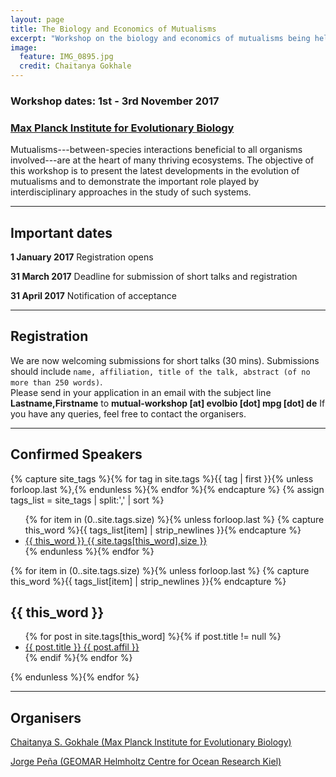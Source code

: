 ```yaml
---
layout: page
title: The Biology and Economics of Mutualisms
excerpt: "Workshop on the biology and economics of mutualisms being held at the Max Planck Institute for Evolutionary Biology"
image:
  feature: IMG_0895.jpg
  credit: Chaitanya Gokhale
---
```


### Workshop dates: 1st - 3rd November 2017

### [Max Planck Institute for Evolutionary Biology](http://www.evolbio.mpg.de)

Mutualisms---between-species interactions beneficial to all organisms involved---are at the heart of many thriving ecosystems.
The objective of this workshop is to present the latest developments in the evolution of mutualisms and to demonstrate the important role played by interdisciplinary approaches in the study of such systems.

---

## Important dates

**1 January 2017** Registration opens

**31 March 2017** Deadline for submission of short talks and registration

**31 April 2017** Notification of acceptance

---

<!-- We are now welcoming submissions for short talks.
Submissions should include name, affiliation, title of the talk, abstract (of no more than 250 words).
Please send the submissions to mutual-workshop@evolbio.mpg.de.
Registration fees will cover food and accommodation for the complete duration of the conference. -->

## Registration

We are now welcoming submissions for short talks (30 mins).
Submissions should include `name, affiliation, title of the talk, abstract (of no more than 250 words)`.  
Please send in your application in an email with the subject line **Lastname,Firstname** to **mutual-workshop [at] evolbio [dot] mpg [dot] de**
If you have any queries, feel free to contact the organisers.

---

## Confirmed Speakers

{% capture site_tags %}{% for tag in site.tags %}{{ tag | first }}{% unless forloop.last %},{% endunless %}{% endfor %}{% endcapture %}
{% assign tags_list = site_tags | split:',' | sort %}

<ul class="tag-box inline">
  {% for item in (0..site.tags.size) %}{% unless forloop.last %}
    {% capture this_word %}{{ tags_list[item] | strip_newlines }}{% endcapture %}
    <li><a href="#{{ this_word }}">{{ this_word }} <span>{{ site.tags[this_word].size }}</span></a></li>
  {% endunless %}{% endfor %}
</ul>

{% for item in (0..site.tags.size) %}{% unless forloop.last %}
  {% capture this_word %}{{ tags_list[item] | strip_newlines }}{% endcapture %}
  <h2 id="{{ this_word }}">{{ this_word }}</h2>
  <ul class="post-list">
  {% for post in site.tags[this_word] %}{% if post.title != null %}
    <li><a href="{{ site.url }}{{ post.url }}">{{ post.title }} {{ post.affil }}<!--<span class="entry-date"><time datetime="{{ post.date | date_to_xmlschema }}">{{ post.date | date: "%B %d, %Y" }}</time></span>-->
    </a></li>
  {% endif %}{% endfor %}
  </ul>
{% endunless %}{% endfor %}

<!-- # Keynote speakers

[Erol Akçay](https://erolakcay.wordpress.com/) (University of Pennsylvania)

[Michelle Afkhami](https://michelleafkhami.wordpress.com/) (University of Miami)

[Megan Frederickson](http://mutualism.ca/) (University of Toronto)

[Olivia Roth](http://www.geomar.de/en/mitarbeiter/fb3/ev/oroth/) (GEOMAR Helmholtz Centre for Ocean Research Kiel)

[Claire Spottiswoode](http://www.africancuckoos.zoo.cam.ac.uk/index.html) (University of Cambridge)


# Confirmed short-talk speakers

[Judie Bronstein](http://www.eebweb.arizona.edu/faculty/bronstein/Bronstein_Lab/HOME.html) (University of Arizona)

[Redouan Bshary](https://www.unine.ch/ethol/home/team/bshary-redouan.html) (University of Neuchâtel)

[Peter Hammerstein](https://www.biologie.hu-berlin.de/en/gruppenseiten-en/sfb618/people/hammerstein_peter) (Humboldt University of Berlin)

[Christoph Hauert](http://www.math.ubc.ca/~hauert/) (University of British Columbia)

[John McNamara](http://www.bristol.ac.uk/maths/people/john-m-mcnamara/index.html) (University of Bristol)

[Georg Nöldeke](https://sites.google.com/site/georgnoldeke/) (University of Basel)

[Ronald Noë](https://sites.google.com/site/ronaldnoe/) (University of Strasbourg)

[Naomi Pierce](http://piercelab.oeb.harvard.edu/) (Harvard University) -->

---

## Organisers

[Chaitanya S. Gokhale (Max Planck Institute for Evolutionary Biology)](http://gokhalechaitanya.github.io/)

[Jorge Peña (GEOMAR Helmholtz Centre for Ocean Research Kiel)](https://jorgeapenas.wordpress.com/)
